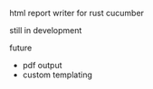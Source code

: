 html report writer for rust cucumber

still in development

future
  * pdf output 
  * custom templating 